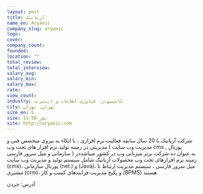 ```yaml
---
layout: post
title: آریانیک
name_en: Aryanic
company_slug: aryanic
logo: 
cover: 
company_count:
founded:
location: ""
total_review: 
total_interview: 
salary_avg: 
salary_min: 
salary_max: 
rate: 
view_count: 
industry: کامپیوتر، فناوری اطلاعات و اینترنت
city: تهران, تهران
size_en: S
size: 11-50 نفر
site: http://aryanic.com
---
```


شرکت آریانیک با 20 سال سابقه فعالیت نرم افزاری ، با اتکاء به نیروی متخصص فنی و مدیریتی در زمینه تولید نرم افزار های تحت وب ( مدیریت وب سایت cms , پورتال سازمانی و میل سرور فارسی ) به عنوان ده شرکت برتر میزبانی وب در کشور میباشددر زمینه نرم افزارهای تحت وب محصولات آریانیک شامل سیستم تولید و مدیریت وب سایت (cms)، پورتال سازمانی (net.) و (Java)، میل سرور فارسی ، سیستم مدیریت ارتباط با مشتری (crm)، و پکیج مدیریت فرایندهای کسب و کار (BPMS) هستند

آدرس: جردن